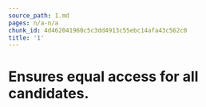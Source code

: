 ```yaml
---
source_path: 1.md
pages: n/a-n/a
chunk_id: 4d462041960c5c3dd4913c55ebc14afa43c562c0
title: '1'
---
```

# Ensures equal access for all candidates.
